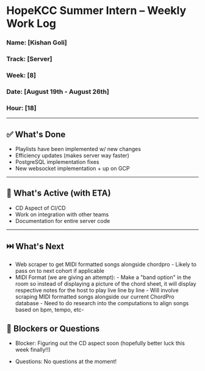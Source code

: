 # HopeKCC Summer Intern – Weekly Work Log

### Name: [Kishan Goli]
### Track: [Server]
### Week: [8]
### Date: [August 19th - August 26th]
### Hour: [18]

---

## ✅ What's Done
- Playlists have been implemented w/ new changes
- Efficiency updates (makes server way faster)
- PostgreSQL implementation fixes
- New websocket implementation + up on GCP

---

## 🔄 What's Active (with ETA)
- CD Aspect of CI/CD
- Work on integration with other teams
- Documentation for entire server code


---

## ⏭️ What's Next
- Web scraper to get MIDI formatted songs alongside chordpro
        - Likely to pass on to next cohort if applicable
- MIDI Format (we are giving an attempt):
        - Make a "band option" in the room so instead of displaying a picture of
        the chord sheet, it will display respective notes for the host to play live line by line
        - Will involve scraping MIDI formatted songs alongside our current ChordPro
        database
        - Need to do research into the computations to align songs based on bpm, tempo, etc-


## 🛑 Blockers or Questions

- Blocker: Figuring out the CD aspect soon (hopefully better luck this week finally!!)

- Questions: No questions at the moment!


